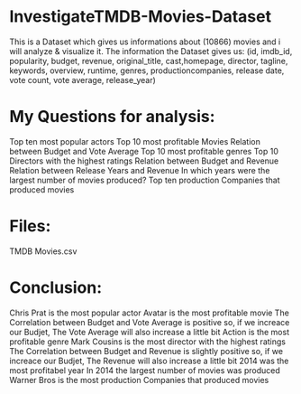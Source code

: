 # InvestigateTMDB-Movies-Dataset
This is a Dataset which gives us informations about (10866) movies and i will analyze & visualize it.
The information the Dataset gives us: (id, imdb_id, popularity, budget, revenue, original_title, cast,homepage, director, tagline, keywords, overview, runtime, genres, productioncompanies, release date, vote count, vote average, release_year)

# My Questions for analysis:

Top ten most popular actors
Top 10 most profitable Movies
Relation between Budget and Vote Average
Top 10 most profitable genres
Top 10 Directors with the highest ratings
Relation between Budget and Revenue
Relation between Release Years and Revenue
In which years were the largest number of movies produced?
Top ten production Companies that produced movies
# Files:
TMDB Movies.csv
# Conclusion:
Chris Prat is the most popular actor
Avatar is the most profitable movie
The Correlation between Budget and Vote Average is positive so, if we increace our Budjet, The Vote Average will also increase a little bit
Action is the most profitable genre
Mark Cousins is the most director with the highest ratings
The Correlation between Budget and Revenue is slightly positive so, if we increace our Budjet, The Revenue will also increase a little bit
2014 was the most profitabel year
In 2014 the largest number of movies was produced
Warner Bros is the most production Companies that produced movies
